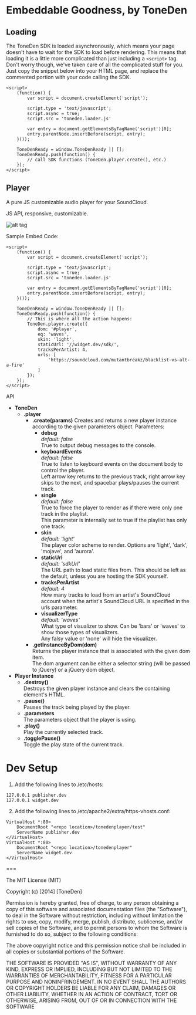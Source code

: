 Embeddable Goodness, by ToneDen
===

Loading
---

The ToneDen SDK is loaded asynchronously, which means your page doesn't have to wait for the SDK to load before rendering.
This means that loading it is a little more complicated than just including a `<script>` tag. Don't worry though, we've taken care of all the complicated stuff for you.
Just copy the snippet below into your HTML page, and replace the commented portion with your code calling the SDK.

```
<script>
    (function() {
        var script = document.createElement('script');

        script.type = 'text/javascript';
        script.async = true;
        script.src = 'toneden.loader.js'

        var entry = document.getElementsByTagName('script')[0];
        entry.parentNode.insertBefore(script, entry);
    }());

    ToneDenReady = window.ToneDenReady || [];
    ToneDenReady.push(function() {
        // call SDK functions (ToneDen.player.create(), etc.)
    });
</script>
```

Player
---

A pure JS customizable audio player for your SoundCloud. 

JS API, responsive, customizable.

![alt tag](https://raw.github.com/tim-thimmaiah/tonedenplayer/master/mockupv1.png)

Sample Embed Code:
```
<script>
    (function() {
        var script = document.createElement('script');

        script.type = 'text/javascript';
        script.async = true;
        script.src = 'toneden.loader.js'

        var entry = document.getElementsByTagName('script')[0];
        entry.parentNode.insertBefore(script, entry);
    }());

    ToneDenReady = window.ToneDenReady || [];
    ToneDenReady.push(function() {
        // This is where all the action happens:
        ToneDen.player.create({
            dom: '#player',
            eq: 'waves',
            skin: 'light',
            staticUrl: '//widget.dev/sdk/',
            tracksPerArtist: 4,
            urls: [
                'https://soundcloud.com/mutantbreakz/blacklist-vs-alt-a-fire'
            ]
        });
    });
</script>
```

API
* **ToneDen**
  * **.player**
    * **.create(params)**
      Creates and returns a new player instance according to the given parameters object.
      Parameters:
      * **debug**  
        *default: false*   
        True to output debug messages to the console.  
      * **keyboardEvents**  
        *default: false*   
        True to listen to keyboard events on the document body to control the player.  
        Left arrow key returns to the previous track, right arrow key skips to the next, and spacebar plays/pauses the current track.  
      * **single**  
        *default: false*   
        True to force the player to render as if there were only one track in the playlist.  
        This parameter is internally set to true if the playlist has only one track.  
      * **skin**  
        *default: 'light'*   
        The player color scheme to render. Options are 'light', 'dark', 'mojave', and 'aurora'.  
      * **staticUrl**  
        *default: 'sdkUrl'*   
        The URL path to load static files from. This should be left as the default, unless you are hosting the SDK yourself.  
      * **tracksPerArtist**  
        *default: 4*   
        How many tracks to load from an artist's SoundCloud account when the artist's SoundCloud URL is specified in the urls parameter.  
      * **visualizerType**  
        *default: 'waves'*   
        What type of visualizer to show. Can be 'bars' or 'waves' to show those types of visualizers.  
        Any falsy value or 'none' will hide the visualizer.  
    * **.getInstanceByDom(dom)**  
      Returns the player instance that is associated with the given dom item.  
      The dom argument can be either a selector string (will be passed to jQuery) or a jQuery dom object.
* **Player Instance**
  * **.destroy()**  
    Destroys the given player instance and clears the containing element's HTML.  
  * **.pause()**  
    Pauses the track being played by the player.  
  * **.parameters**  
    The parameters object that the player is using.  
  * **.play()**  
    Play the currently selected track.  
  * **.togglePause()**  
    Toggle the play state of the current track.

Dev Setup
===

1. Add the following lines to /etc/hosts:
```
127.0.0.1 publisher.dev
127.0.0.1 widget.dev
```
2. Add the following lines to /etc/apache2/extra/https-vhosts.conf:  
```
VirtualHost *:80>  
    DocumentRoot "<repo location>/tonedenplayer/test"  
    ServerName publisher.dev  
</VirtualHost>  
VirtualHost *:80>  
    DocumentRoot "<repo location>/tonedenplayer"  
    ServerName widget.dev  
</VirtualHost>  
```

===

The MIT License (MIT)

Copyright (c) [2014] [ToneDen]

Permission is hereby granted, free of charge, to any person obtaining a copy of
this software and associated documentation files (the "Software"), to deal in
the Software without restriction, including without limitation the rights to
use, copy, modify, merge, publish, distribute, sublicense, and/or sell copies of
the Software, and to permit persons to whom the Software is furnished to do so,
subject to the following conditions:

The above copyright notice and this permission notice shall be included in all
copies or substantial portions of the Software.

THE SOFTWARE IS PROVIDED "AS IS", WITHOUT WARRANTY OF ANY KIND, EXPRESS OR
IMPLIED, INCLUDING BUT NOT LIMITED TO THE WARRANTIES OF MERCHANTABILITY, FITNESS
FOR A PARTICULAR PURPOSE AND NONINFRINGEMENT. IN NO EVENT SHALL THE AUTHORS OR
COPYRIGHT HOLDERS BE LIABLE FOR ANY CLAIM, DAMAGES OR OTHER LIABILITY, WHETHER
IN AN ACTION OF CONTRACT, TORT OR OTHERWISE, ARISING FROM, OUT OF OR IN
CONNECTION WITH THE SOFTWARE
